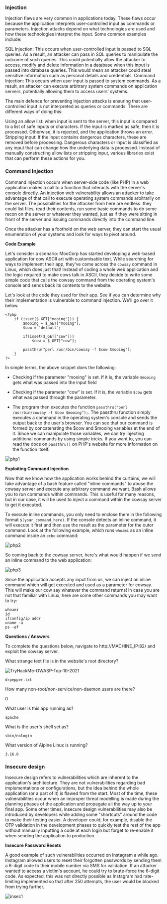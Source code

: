 <h3>Injection</h3>

Injection flaws are very common in applications today. These flaws occur because the application interprets user-controlled input as commands or parameters. Injection attacks depend on what technologies are used and how these technologies interpret the input. Some common examples include:

SQL Injection: This occurs when user-controlled input is passed to SQL queries. As a result, an attacker can pass in SQL queries to manipulate the outcome of such queries. This could potentially allow the attacker to access, modify and delete information in a database when this input is passed into database queries. This would mean an attacker could steal sensitive information such as personal details and credentials.
Command Injection: This occurs when user input is passed to system commands. As a result, an attacker can execute arbitrary system commands on application servers, potentially allowing them to access users' systems.

The main defence for preventing injection attacks is ensuring that user-controlled input is not interpreted as queries or commands. There are different ways of doing this:

Using an allow list: when input is sent to the server, this input is compared to a list of safe inputs or characters. If the input is marked as safe, then it is processed. Otherwise, it is rejected, and the application throws an error.
Stripping input: If the input contains dangerous characters, these are removed before processing.
Dangerous characters or input is classified as any input that can change how the underlying data is processed. Instead of manually constructing allow lists or stripping input, various libraries exist that can perform these actions for you.

<h3>Command Injection</h3>

Command Injection occurs when server-side code (like PHP) in a web application makes a call to a function that interacts with the server's console directly. An injection web vulnerability allows an attacker to take advantage of that call to execute operating system commands arbitrarily on the server. The possibilities for the attacker from here are endless: they could list files, read their contents, run some basic commands to do some recon on the server or whatever they wanted, just as if they were sitting in front of the server and issuing commands directly into the command line. 

Once the attacker has a foothold on the web server, they can start the usual enumeration of your systems and look for ways to pivot around.

**Code Example**

Let's consider a scenario: MooCorp has started developing a web-based application for cow ASCII art with customisable text. While searching for ways to implement their app, they've come across the ```cowsay``` command in Linux, which does just that! Instead of coding a whole web application and the logic required to make cows talk in ASCII, they decide to write some simple code that calls the cowsay command from the operating system's console and sends back its contents to the website.

Let's look at the code they used for their app.  See if you can determine why their implementation is vulnerable to command injection.  We'll go over it below.

```
<?php
    if (isset($_GET["mooing"])) {
        $mooing = $_GET["mooing"];
        $cow = 'default';

        if(isset($_GET["cow"]))
            $cow = $_GET["cow"];
        
        passthru("perl /usr/bin/cowsay -f $cow $mooing");
    }
?>
```

In simple terms, the above snippet does the following:

- Checking if the parameter "mooing" is set. If it is, the variable ```$mooing``` gets what was passed into the input field

- Checking if the parameter "cow" is set. If it is, the variable ```$cow``` gets what was passed through the parameter.

- The program then executes the function ```passthru("perl /usr/bin/cowsay -f $cow $mooing");```. The passthru function simply executes a command in the operating system's console and sends the output back to the user's browser. You can see that our command is formed by concatenating the $cow and $mooing variables at the end of it. Since we can manipulate those variables, we can try injecting additional commands by using simple tricks. If you want to, you can read the docs on ```passthru()``` on PHP's website for more information on the function itself.

![php1](https://github.com/schoto/THM-Web-Hacking-Fundamentals/assets/69323411/a169d894-26ed-4d2a-ae03-ed275b867e22)

**Exploiting Command Injection**

Now that we know how the application works behind the curtains, we will take advantage of a bash feature called "inline commands" to abuse the cowsay server and execute any arbitrary command we want. Bash allows you to run commands within commands. This is useful for many reasons, but in our case, it will be used to inject a command within the cowsay server to get it executed.

To execute inline commands, you only need to enclose them in the following format ```$(your_command_here)```. If the console detects an inline command, it will execute it first and then use the result as the parameter for the outer command. Look at the following example, which runs ```whoami``` as an inline command inside an ```echo``` command:

![php2](https://github.com/schoto/THM-Web-Hacking-Fundamentals/assets/69323411/95937144-29a8-4972-92f2-e6378e813491)

So coming back to the cowsay server, here's what would happen if we send an inline command to the web application:

![php3](https://github.com/schoto/THM-Web-Hacking-Fundamentals/assets/69323411/9e5c0153-9956-49aa-a72e-c1ca8ea4b952)

Since the application accepts any input from us, we can inject an inline command which will get executed and used as a parameter for cowsay. This will make our cow say whatever the command returns! In case you are not that familiar with Linux, here are some other commands you may want to try:

```
whoami
id
ifconfig/ip addr
uname -a
ps -ef
```
**Questions / Answers**

To complete the questions below, navigate to http://MACHINE_IP:82/ and exploit the cowsay server.

What strange text file is in the website's root directory?

![TryHackMe-OWASP-Top-10-2021](https://github.com/schoto/THM-Web-Hacking-Fundamentals/assets/69323411/405bc735-6e0a-4a69-91e1-42878f938f04)

```drpepper.txt```

How many non-root/non-service/non-daemon users are there?

0

What user is this app running as?

```apache```

What is the user's shell set as?

```sbin/nologin```

What version of Alpine Linux is running?

```3.16.0```

<h3>Insecure design</h3>

Insecure design refers to vulnerabilities which are inherent to the application's architecture. They are not vulnerabilities regarding bad implementations or configurations, but the idea behind the whole application (or a part of it) is flawed from the start. Most of the time, these vulnerabilities occur when an improper threat modelling is made during the planning phases of the application and propagate all the way up to your final app. Some other times, insecure design vulnerabilities may also be introduced by developers while adding some "shortcuts" around the code to make their testing easier. A developer could, for example, disable the OTP validation in the development phases to quickly test the rest of the app without manually inputting a code at each login but forget to re-enable it when sending the application to production.

**Insecure Password Resets**

A good example of such vulnerabilities occurred on Instagram a while ago. Instagram allowed users to reset their forgotten passwords by sending them a 6-digit code to their mobile number via SMS for validation. If an attacker wanted to access a victim's account, he could try to brute-force the 6-digit code. As expected, this was not directly possible as Instagram had rate-limiting implemented so that after 250 attempts, the user would be blocked from trying further.

![insec1](https://github.com/schoto/THM-Web-Hacking-Fundamentals/assets/69323411/2367ee39-d142-44ee-9bf6-8e91382d779d)



